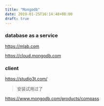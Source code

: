 ```yaml
---
title: "Mongodb"
date: 2019-01-25T16:14:48+08:00
draft: true
---
```


### database as a service

https://mlab.com

https://cloud.mongodb.com

### client

https://studio3t.com/

> 安装试用过了

https://www.mongodb.com/products/compass